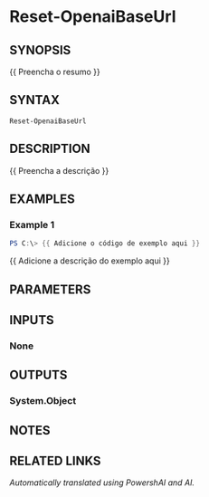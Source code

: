 ﻿---
external help file: powershai-help.xml
Module Name: powershai
online version:
schema: 2.0.0
---

# Reset-OpenaiBaseUrl

## SYNOPSIS
{{ Preencha o resumo }}

## SYNTAX

```
Reset-OpenaiBaseUrl
```

## DESCRIPTION
{{ Preencha a descrição }}

## EXAMPLES

### Example 1
```powershell
PS C:\> {{ Adicione o código de exemplo aqui }}
```

{{ Adicione a descrição do exemplo aqui }}

## PARAMETERS

## INPUTS

### None

## OUTPUTS

### System.Object
## NOTES

## RELATED LINKS


_Automatically translated using PowershAI and AI._
